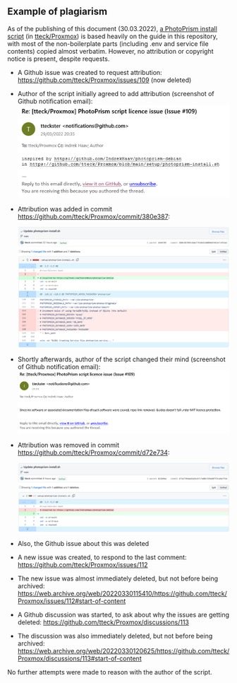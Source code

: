 ## Example of plagiarism

As of the publishing of this document (30.03.2022), [a PhotoPrism install script](https://github.com/tteck/Proxmox/blob/d72e734dad2a2bcb7c7a80c339a907f3ca9e7f2e/setup/photoprism-install.sh) (in [tteck/Proxmox](https://github.com/tteck/Proxmox)) is based heavily on the guide in this repository, with most of the non-boilerplate parts (including .env and service file contents) copied almost verbatim. However, no attribution or copyright notice is present, despite requests.

- A Github issue was created to request attribution: https://github.com/tteck/Proxmox/issues/109 (now deleted)

- Author of the script initially agreed to add attribution (screenshot of Github notification email):
  ![Screenshot 1](./email_1.png)
  
- Attribution was added in commit https://github.com/tteck/Proxmox/commit/380e387:

  ![Commit 1](./commit_1.png)

- Shortly afterwards, author of the script changed their mind (screenshot of Github notification email):
  ![Screenshot 2](./email_2.png)
  
- Attribution was removed in commit https://github.com/tteck/Proxmox/commit/d72e734:

  ![Commit 2](./commit_2.png)

- Also, the Github issue about this was deleted

- A new issue was created, to respond to the last comment: https://github.com/tteck/Proxmox/issues/112

- The new issue was almost immediately deleted, but not before being archived: https://web.archive.org/web/20220330115410/https://github.com/tteck/Proxmox/issues/112#start-of-content

- A Github discussion was started, to ask about why the issues are getting deleted: https://github.com/tteck/Proxmox/discussions/113

- The discussion was also immediately deleted, but not before being archived: https://web.archive.org/web/20220330120625/https://github.com/tteck/Proxmox/discussions/113#start-of-content

No further attempts were made to reason with the author of the script.
